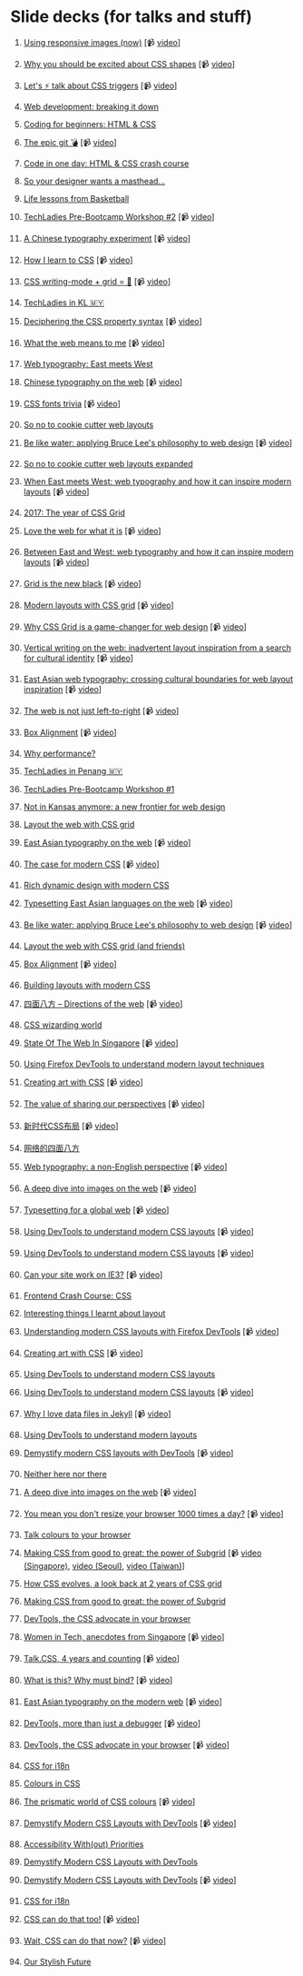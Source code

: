 # Slide decks (for talks and stuff)

1. [Using responsive images (now)](https://huijing.github.io/slides/01-responsive-images) [📹 [video](https://youtu.be/LLxg2H4Tk8s)]

2. [Why you should be excited about CSS shapes](https://huijing.github.io/slides/02-css-shapes) [📹 [video](https://youtu.be/z4s_UxLyA-c)]

3. [Let's ⚡ talk about CSS triggers](https://huijing.github.io/slides/03-css-triggers) [📹 [video](https://youtu.be/1P2p5YmVNVM)]

4. [Web development: breaking it down](https://huijing.github.io/slides/04-intro-html-css)

5. [Coding for beginners: HTML & CSS](https://huijing.github.io/slides/05-begin-html-css)

6. [The epic git 💣](https://huijing.github.io/slides/06-git-bomb) [📹 [video](https://youtu.be/ZiL6ovFncwY)]

7. [Code in one day: HTML & CSS crash course](https://huijing.github.io/slides/07-code-crash-course)

8. [So your designer wants a masthead...](https://huijing.github.io/slides/08-build-masthead)

9. [Life lessons from Basketball](https://huijing.github.io/slides/09-creative-confidence/)

10. [TechLadies Pre-Bootcamp Workshop #2](https://huijing.github.io/slides/10-tl-workshop-2) [📹 [video](https://youtu.be/9wVrWhcgToQ)]

11. [A Chinese typography experiment](https://huijing.github.io/slides/11-zh-type) [📹 [video](https://youtu.be/tTV60oAk6Cs)]

12. [How I learn to CSS](https://huijing.github.io/slides/12-css-conf-2016) [📹 [video](https://youtu.be/gJA5sdyCWNQ)]

13. [CSS writing-mode + grid = 🎉](https://huijing.github.io/slides/13-css-grid) [📹 [video](https://youtu.be/ShCN5J7YgtM)]

14. [TechLadies in KL 🇲🇾](https://huijing.github.io/slides/14-tl-in-kl)

15. [Deciphering the CSS property syntax](https://huijing.github.io/slides/15-css-syntax) [📹 [video](https://youtu.be/0e8seW4cpcc)]

16. [What the web means to me](https://huijing.github.io/slides/16-wwc-2017) [📹 [video](https://youtu.be/f1BPs5NTuZM)]

17. [Web typography: East meets West](https://huijing.github.io/slides/17-webconf-asia-2017)

18. [Chinese typography on the web](https://huijing.github.io/slides/18-pitercss-2017) [📹 [video](https://youtu.be/QGAb9Ugv3TQ)]

19. [CSS fonts trivia](https://huijing.github.io/slides/19-css-fonts) [📹 [video](https://youtu.be/gBH8Y7vqQrU)]

20. [So no to cookie cutter web layouts](https://huijing.github.io/slides/20-ffc-2017)

21. [Be like water: applying Bruce Lee's philosophy to web design](https://huijing.github.io/slides/21-moz-roadshow-2017) [📹 [video](https://youtu.be/c3sv43SMLiE)]

22. [So no to cookie cutter web layouts expanded](https://huijing.github.io/slides/22-web-layouts-hk)

23. [When East meets West: web typography and how it can inspire modern layouts](https://huijing.github.io/slides/23-yglf-2017) [📹 [video](https://youtu.be/jFGyvIHufRY)]

24. [2017: The year of CSS Grid](https://huijing.github.io/slides/24-gdaygt-2017)

25. [Love the web for what it is](https://huijing.github.io/slides/25-love-the-web) [📹 [video](https://youtu.be/nYi4PDg5PRE)]

26. [Between East and West: web typography and how it can inspire modern layouts](https://huijing.github.io/slides/26-jsconf-2018) [📹 [video](https://youtu.be/Tqxo269aORM)]

27. [Grid is the new black](https://huijing.github.io/slides/27-grid-workshop) [📹 [video](https://youtu.be/nx0yboEhUNc)]

28. [Modern layouts with CSS grid](https://huijing.github.io/slides/28-modern-layouts) [📹 [video](https://youtu.be/ahPRvVyw9Eo)]

29. [Why CSS Grid is a game-changer for web design](https://huijing.github.io/slides/29-constellation-2018) [📹 [video](https://youtu.be/24vLH3MC4bc)]

30. [Vertical writing on the web: inadvertent layout inspiration from a search for cultural identity](https://huijing.github.io/slides/30-smashingsf-2018) [📹 [video](https://vimeo.com/266779370)]

31. [East Asian web typography: crossing cultural boundaries for web layout inspiration](https://huijing.github.io/slides/31-yglf-2018) [📹 [video](https://youtu.be/hAL5MjhIqbs)]

32. [The web is not just left-to-right](https://huijing.github.io/slides/32-cssconf-2018) [📹 [video](https://youtu.be/YpqKrVcth34)]

33. [Box Alignment](https://huijing.github.io/slides/33-cssday-2018) [📹 [video](https://vimeo.com/289479045)]

34. [Why performance?](https://huijing.github.io/slides/34-why-performance)

35. [TechLadies in Penang 🇲🇾](https://huijing.github.io/slides/35-tl-in-pen)

36. [TechLadies Pre-Bootcamp Workshop #1](https://huijing.github.io/slides/36-tl-ws1-2018)

37. [Not in Kansas anymore: a new frontier for web design](https://huijing.github.io/slides/37-code-2018)

38. [Layout the web with CSS grid](https://huijing.github.io/slides/38-ffc-2018)

39. [East Asian typography on the web](https://huijing.github.io/slides/39-refresh-2018) [📹 [video]()]

40. [The case for modern CSS](https://huijing.github.io/slides/40-ts-meetup-2018) [📹 [video](https://youtu.be/uHEsO_LCA6s)]

41. [Rich dynamic design with modern CSS](https://huijing.github.io/slides/41-w3c-workshop-2018)

42. [Typesetting East Asian languages on the web](https://huijing.github.io/slides/42-css-minsk-js-2018) [📹 [video](https://youtu.be/OenrUM2ijaw)]

43. [Be like water: applying Bruce Lee's philosophy to web design](https://huijing.github.io/slides/43-view-source-2018) [📹 [video](https://youtu.be/ERIYWnPyeWw)]

44. [Layout the web with CSS grid (and friends)](https://huijing.github.io/slides/44-btconfws-2018)

45. [Box Alignment](https://huijing.github.io/slides/45-btconfws-2018) [📹 [video](https://vimeo.com/299215505)]

46. [Building layouts with modern CSS](https://huijing.github.io/slides/46-detech-2018)

47. [四面八方 – Directions of the web](https://huijing.github.io/slides/47-directions-of-the-web) [📹 [video](https://youtu.be/X41YDvcg6rc)]

48. [CSS wizarding world](https://huijing.github.io/slides/48-css-wizarding-world)

49. [State Of The Web In Singapore](https://huijing.github.io/slides/49-state-of-the-web-sg) [📹 [video](https://youtu.be/bq4LRxzADd0)]

50. [Using Firefox DevTools to understand modern layout techniques](https://huijing.github.io/slides/50-devtools-for-layouts)

51. [Creating art with CSS](https://huijing.github.io/slides/51-css-art) [📹 [video](https://youtu.be/8fThZGnrJTU)]

52. [The value of sharing our perspectives](https://huijing.github.io/slides/52-devrelcon-2019) [📹 [video](https://youtu.be/m9Bp3GGKz8s)]

53. [新时代CSS布局](https://huijing.github.io/slides/53-cssconfcn-2019) [📹 [video](https://youtu.be/-tZNci6Ajos)]

54. [网络的四面八方](https://huijing.github.io/slides/54-web-is-not-just-ltr)

55. [Web typography: a non-English perspective](https://huijing.github.io/slides/55-jsheroes-2019) [📹 [video](https://youtu.be/yLQHDGRLOwQ)]

56. [A deep dive into images on the web](https://huijing.github.io/slides/56-imagecon-2019) [📹 [video](https://youtu.be/2ARZmuSi8JI)]

57. [Typesetting for a global web](https://huijing.github.io/slides/57-yglf-2019) [📹 [video](https://youtu.be/mraMWuOXhjw)]

58. [Using DevTools to understand modern CSS layouts](https://huijing.github.io/slides/58-cssconf-2019) [📹 [video](https://youtu.be/ZRtzk0371tk)]

59. [Using DevTools to understand modern CSS layouts](https://huijing.github.io/slides/59-pixel-pioneers-2019) [📹 [video](https://youtu.be/9lGyfc2q1VM)]

60. [Can your site work on IE3?](https://huijing.github.io/slides/60-ie3-challenge) [📹 [video](https://youtu.be/dVdBD3SQMl4)]

61. [Frontend Crash Course: CSS](https://huijing.github.io/slides/61-css-crash-course)

62. [Interesting things I learnt about layout](https://huijing.github.io/slides/62-interesting-layout-css)

63. [Understanding modern CSS layouts with Firefox DevTools](https://huijing.github.io/slides/63-moz-roadshow-eu-2019) [📹 [video](https://youtu.be/so6LqPZG80M)]

64. [Creating art with CSS](https://huijing.github.io/slides/64-connect-asia-2019) [📹 [video](https://youtu.be/SXwBxro6y40)]

65. [Using DevTools to understand modern CSS layouts](https://huijing.github.io/slides/65-connectfest-2019) 

66. [Using DevTools to understand modern CSS layouts](https://huijing.github.io/slides/66-wwktm-2019) [📹 [video](https://youtu.be/3qFqynGTxPA)]

67. [Why I love data files in Jekyll](https://huijing.github.io/slides/67-jekyllconf-2019) [📹 [video](https://youtu.be/CERXESTZ5w4)]

68. [Using DevTools to understand modern layouts](https://huijing.github.io/slides/68-finch-frontend-2019)

69. [Demystify modern CSS layouts with DevTools](https://huijing.github.io/slides/69-view-source-2019) [📹 [video](https://youtu.be/22ejQuAmZqo)]

70. [Neither here nor there](https://huijing.github.io/slides/70-queerjs-ams-2019)

71. [A deep dive into images on the web](https://huijing.github.io/slides/71-fronteers-2019) [📹 [video](https://vimeo.com/364358241)]

72. [You mean you don't resize your browser 1000 times a day?](https://huijing.github.io/slides/72-browser-resize-1000) [📹 [video](https://youtu.be/yV3_09UUsSM)]

73. [Talk colours to your browser](https://huijing.github.io/slides/73-talking-colours)

74. [Making CSS from good to great: the power of Subgrid](https://huijing.github.io/slides/74-mdr-asia-2019) [📹 [video (Singapore)](https://youtu.be/Ym0SWyIsdEc), [video (Seoul)](https://youtu.be/Ksc0dIg-DFQ), [video (Taiwan)](https://youtu.be/fgbVhh6a1pY)]

75. [How CSS evolves, a look back at 2 years of CSS grid](https://huijing.github.io/slides/75-devfestgt-2019)

76. [Making CSS from good to great: the power of Subgrid](https://huijing.github.io/slides/76-devfestkl-2019)

77. [DevTools, the CSS advocate in your browser](https://devtools-jsbangkok.herokuapp.com/devtools)

78. [Women in Tech, anecdotes from Singapore](https://huijing.github.io/slides/78-iwd-nexmo-2020) [📹 [video](https://youtu.be/csV8gxbr1Ok)]

79. [Talk.CSS, 4 years and counting](https://huijing.github.io/slides/79-ignite-2020) [📹 [video](https://youtu.be/YQbpzSGLjlg)]

80. [What is this? Why must bind?](https://huijing.github.io/slides/80-what-is-this) [📹 [video](https://youtu.be/qKG7a8mTqqE?t=899)]

81. [East Asian typography on the modern web](https://huijing.github.io/slides/81-typetechmunich-2020) [📹 [video](https://youtu.be/_wCLpryhgCE)]

82. [DevTools, more than just a debugger](https://devtools-jsfwdays.herokuapp.com/devtools) [📹 [video](https://youtu.be/QRyE2cHk8Q4)]

83. [DevTools, the CSS advocate in your browser](https://devtools-frontconf.herokuapp.com/devtools) [📹 [video](https://youtu.be/waYrmyVGvio)]

84. [CSS for i18n](https://huijing.github.io/slides/84-css-i18n)

85. [Colours in CSS](https://huijing.github.io/slides/85-css-colours)

86. [The prismatic world of CSS colours](https://huijing.github.io/slides/86-yglf-2020) [📹 [video](https://youtu.be/4_89RU9t6CA)]

87. [Demystify Modern CSS Layouts with DevTools](https://huijing.github.io/slides/87-css-cafe-2020) [📹 [video](https://youtu.be/nwmPsqX4q4I)]

88. [Accessibility With(out) Priorities](https://huijing.github.io/slides/88-smashing-tv-2020)

89. [Demystify Modern CSS Layouts with DevTools](https://huijing.github.io/slides/89-frontendconf-2020)

90. [Demystify Modern CSS Layouts with DevTools](https://huijing.github.io/slides/90-jsconfmx-2020) [📹 [video](https://youtu.be/jMd82CaT100)]

91. [CSS for i18n](https://huijing.github.io/slides/91-confoo-2021)

92. [CSS can do that too!](https://huijing.github.io/slides/92-jsnation-2021) [📹 [video](https://portal.gitnation.org/contents/css-can-do-that-too)]

93. [Wait, CSS can do that now?](https://huijing.github.io/slides/93-jsfwdays-2021) [📹 [video](https://youtu.be/EbEnaH4fkqc)]

94. [Our Stylish Future](https://huijing.github.io/slides/94-aea-2021)
